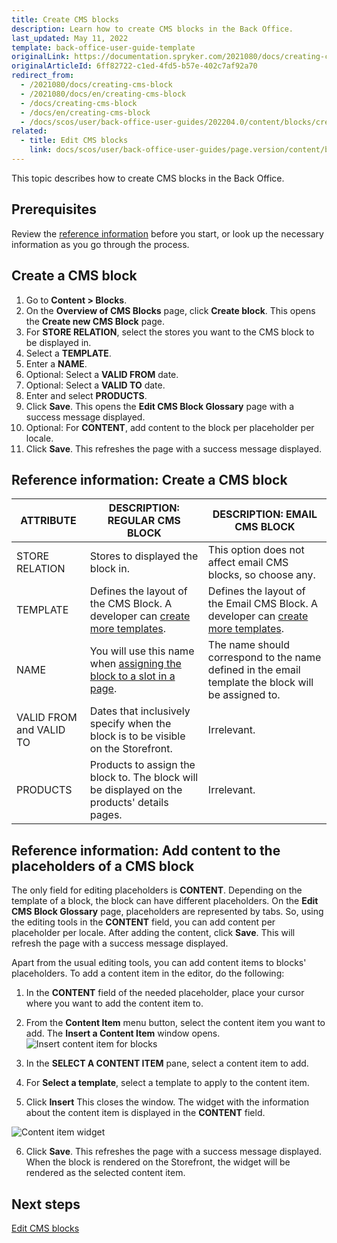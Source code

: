 ```yaml
---
title: Create CMS blocks
description: Learn how to create CMS blocks in the Back Office.
last_updated: May 11, 2022
template: back-office-user-guide-template
originalLink: https://documentation.spryker.com/2021080/docs/creating-cms-block
originalArticleId: 6ff82722-c1ed-4fd5-b57e-402c7af92a70
redirect_from:
  - /2021080/docs/creating-cms-block
  - /2021080/docs/en/creating-cms-block
  - /docs/creating-cms-block
  - /docs/en/creating-cms-block
  - /docs/scos/user/back-office-user-guides/202204.0/content/blocks/creating-cms-blocks.html
related:
  - title: Edit CMS blocks
    link: docs/scos/user/back-office-user-guides/page.version/content/blocks/edit-cms-blocks.html
---
```


This topic describes how to create CMS blocks in the Back Office.

## Prerequisites

Review the [reference information](#reference-information-create-a-cms-block) before you start, or look up the necessary information as you go through the process.

## Create a CMS block

1. Go to **Content&nbsp;<span aria-label="and then">></span> Blocks**.
2. On the **Overview of CMS Blocks** page, click  **Create block**.
    This opens the **Create new CMS Block** page.
3. For **STORE RELATION**, select the stores you want to the CMS block to be displayed in.
4. Select a **TEMPLATE**.
5. Enter a **NAME**.
6. Optional: Select a **VALID FROM** date.
7. Optional: Select a **VALID TO** date.    
8. Enter and select **PRODUCTS**.
9. Click **Save**.
    This opens the **Edit CMS Block Glossary** page with a success message displayed.
10. Optional: For **CONTENT**, add content to the block per placeholder per locale.
11. Click **Save**.
    This refreshes the page with a success message displayed.


## Reference information: Create a CMS block

| ATTRIBUTE  | DESCRIPTION: REGULAR CMS BLOCK | DESCRIPTION: EMAIL CMS BLOCK |
| --- | --- | --- |
| STORE RELATION |  Stores to displayed the block in. | This option does not affect email CMS blocks, so choose any. |
| TEMPLATE | Defines the layout of the CMS Block. A developer can [create more templates](/docs/scos/dev/tutorials-and-howtos/howtos/feature-howtos/cms/howto-create-cms-templates.html#cms-block-template). | Defines the layout of the Email CMS Block. A developer can [create more templates](/docs/scos/dev/tutorials-and-howtos/howtos/feature-howtos/cms/howto-create-cms-templates.html#cms-block-template). |
| NAME | You will use this name when [assigning the block to a slot in a page](/docs/scos/user/back-office-user-guides/{{page.version}}/content/slots/managing-slots.html#assigning-cms-blocks-to-slots). | The name should correspond to the name defined in the email template the block will be assigned to. |
| VALID FROM and VALID TO | Dates that inclusively specify when the block is to be visible on the Storefront. | Irrelevant. |
| PRODUCTS | Products to assign the block to. The block will be displayed on the products' details pages. | Irrelevant. |


## Reference information: Add content to the placeholders of a CMS block

The only field for editing placeholders is **CONTENT**. Depending on the template of a block, the block can have different placeholders. On the **Edit CMS Block Glossary** page, placeholders are represented by tabs. So, using the editing tools in the **CONTENT** field, you can add content per placeholder per locale. After adding the content, click **Save**. This will refresh the page with a success message displayed.

Apart from the usual editing tools, you can add content items to blocks' placeholders. To add a content item in the editor, do the following:

1. In the **CONTENT** field of the needed placeholder, place your cursor where you want to add the content item to.

2. From the **Content Item** menu button, select the content item you want to add.
    The **Insert a Content Item** window opens.
![Insert content item for blocks](https://spryker.s3.eu-central-1.amazonaws.com/docs/User+Guides/Back+Office+User+Guides/Content+Management+System/Content+Item+Widgets/Adding+Content+Item+Widgets+to+Pages+and+Blocks/insert-content-item-widget-block.png)

3. In the **SELECT A CONTENT ITEM** pane, select a content item to add.
4. For **Select a template**, select a template to apply to the content item.
5. Click **Insert**
    This closes the window. The widget with the information about the content item is displayed in the **CONTENT** field.

![Content item widget](https://spryker.s3.eu-central-1.amazonaws.com/docs/User+Guides/Back+Office+User+Guides/Content+Management+System/Content+Item+Widgets/Adding+Content+Item+Widgets+to+Pages+and+Blocks/example-block.png)

6. Click **Save**.
    This refreshes the page with a success message displayed. When the block is rendered on the Storefront, the widget will be rendered as the selected content item.


## Next steps

[Edit CMS blocks](/docs/scos/user/back-office-user-guides/{{page.version}}/content/blocks/edit-cms-blocks.html)  
